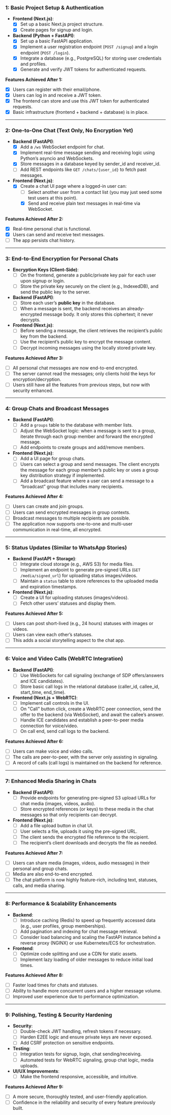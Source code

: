 
###  1:  Basic Project Setup & Authentication

- **Frontend (Next.js)**:  
  - [x] Set up a basic Next.js project structure.
  - [x] Create pages for signup and login.
  
- **Backend (Python + FastAPI)**:
  - [x] Set up a basic FastAPI application.
  - [x] Implement a user registration endpoint (`POST /signup`) and a login endpoint (`POST /login`).
  - [x] Integrate a database (e.g., PostgreSQL) for storing user credentials and profiles.
  - [x] Generate and verify JWT tokens for authenticated requests.
  
**Features Achieved After  1:**
- [x] Users can register with their email/phone.
- [x] Users can log in and receive a JWT token.
- [x] The frontend can store and use this JWT token for authenticated requests.
- [x] Basic infrastructure (frontend + backend + database) is in place.

---

###  2: One-to-One Chat (Text Only, No Encryption Yet)

- **Backend (FastAPI)**:
  - [x] Add a `/ws` WebSocket endpoint for chat.
  - [x] Implement real-time message sending and receiving logic using Python’s asyncio and WebSockets.
  - [x] Store messages in a database keyed by sender_id and receiver_id.
  - [ ] Add REST endpoints like `GET /chats/{user_id}` to fetch past messages.
  
- **Frontend (Next.js)**:
  - [x] Create a chat UI page where a logged-in user can:
    - [ ] Select another user from a contact list (you may just seed some test users at this point).
    - [x] Send and receive plain text messages in real-time via WebSocket.
  
**Features Achieved After  2:**
- [x]  Real-time personal chat is functional.
- [x] Users can send and receive text messages.
- [ ] The app persists chat history.

---

###  3: End-to-End Encryption for Personal Chats

- **Encryption Keys (Client-Side)**:
  - [ ] On the frontend, generate a public/private key pair for each user upon signup or login.
  - [ ] Store the private key securely on the client (e.g., IndexedDB), and send the public key to the server.
  
- **Backend (FastAPI)**:
  - [ ] Store each user’s **public key** in the database.
  - [ ] When a message is sent, the backend receives an already-encrypted message body. It only stores this ciphertext; it never decrypts.
  
- **Frontend (Next.js)**:
  - [ ] Before sending a message, the client retrieves the recipient’s public key from the backend.
  - [ ] Use the recipient’s public key to encrypt the message content.
  - [ ] Decrypt incoming messages using the locally stored private key.
  
**Features Achieved After  3:**
- [ ] All personal chat messages are now end-to-end encrypted.
- [ ] The server cannot read the messages; only clients hold the keys for encryption/decryption.
- [ ] Users still have all the features from previous steps, but now with security enhanced.

---

###  4: Group Chats and Broadcast Messages
 
- **Backend (FastAPI)**:
  - [ ] Add a `groups` table to the database with member lists.
  - [ ] Adjust the WebSocket logic: when a message is sent to a group, iterate through each group member and forward the encrypted message.
  - [ ] Add endpoints to create groups and add/remove members.
  
- **Frontend (Next.js)**:
  - [ ] Add a UI page for group chats.
  - [ ] Users can select a group and send messages. The client encrypts the message for each group member’s public key or uses a group key distribution strategy if implemented.
  - [ ] Add a broadcast feature where a user can send a message to a “broadcast” group that includes many recipients.
  
**Features Achieved After  4:**
- [ ] Users can create and join groups.
- [ ] Users can send encrypted messages in group contexts.
- [ ] Broadcast messages to multiple recipients are possible.
- [ ] The application now supports one-to-one and multi-user communication in real-time, all encrypted.

---

###  5: Status Updates (Similar to WhatsApp Stories)
 
- **Backend (FastAPI + Storage)**:
  - [ ] Integrate cloud storage (e.g., AWS S3) for media files.
  - [ ] Implement an endpoint to generate pre-signed URLs (`GET /media/signed_url`) for uploading status images/videos.
  - [ ] Maintain a `status` table to store references to the uploaded media and expiration timestamps.
  
- **Frontend (Next.js)**:
  - [ ] Create a UI for uploading statuses (images/videos).
  - [ ] Fetch other users’ statuses and display them.
  
**Features Achieved After  5:**
- [ ] Users can post short-lived (e.g., 24 hours) statuses with images or videos.
- [ ] Users can view each other’s statuses.
- [ ] This adds a social storytelling aspect to the chat app.

---

###  6: Voice and Video Calls (WebRTC Integration)
 
- **Backend (FastAPI)**:
  - [ ] Use WebSockets for call signaling (exchange of SDP offers/answers and ICE candidates).
  - [ ] Store basic call logs in the relational database (caller_id, callee_id, start_time, end_time).
  
- **Frontend (Next.js + WebRTC)**:
  - [ ] Implement call controls in the UI.
  - [ ] On "Call" button click, create a WebRTC peer connection, send the offer to the backend (via WebSocket), and await the callee’s answer.
  - [ ] Handle ICE candidates and establish a peer-to-peer media connection for voice/video.
  - [ ] On call end, send call logs to the backend.
  
**Features Achieved After  6:**
- [ ] Users can make voice and video calls.
- [ ] The calls are peer-to-peer, with the server only assisting in signaling.
- [ ] A record of calls (call logs) is maintained on the backend for reference.

---

###  7: Enhanced Media Sharing in Chats
 
- **Backend (FastAPI)**:
  - [ ] Provide endpoints for generating pre-signed S3 upload URLs for chat media (images, videos, audio).
  - [ ] Store encrypted references (or keys) to these media in the chat messages so that only recipients can decrypt.
  
- **Frontend (Next.js)**:
  - [ ] Add a file upload button in chat UI.
  - [ ] User selects a file, uploads it using the pre-signed URL.
  - [ ] The client sends the encrypted file reference to the recipient.
  - [ ] The recipient’s client downloads and decrypts the file as needed.
  
**Features Achieved After  7:**
- [ ] Users can share media (images, videos, audio messages) in their personal and group chats.
- [ ] Media are also end-to-end encrypted.
- [ ] The chat platform is now highly feature-rich, including text, statuses, calls, and media sharing.

---

###  8: Performance & Scalability Enhancements
 
- **Backend**:
  - [ ] Introduce caching (Redis) to speed up frequently accessed data (e.g., user profiles, group memberships).
  - [ ] Add pagination and indexing for chat message retrieval.
  - [ ] Consider load balancing and scaling the FastAPI instance behind a reverse proxy (NGINX) or use Kubernetes/ECS for orchestration.
  
- **Frontend**:
  - [ ] Optimize code splitting and use a CDN for static assets.
  - [ ] Implement lazy loading of older messages to reduce initial load times.
  
**Features Achieved After  8:**
- [ ] Faster load times for chats and statuses.
- [ ] Ability to handle more concurrent users and a higher message volume.
- [ ] Improved user experience due to performance optimization.

---

###  9: Polishing, Testing & Security Hardening
 
- **Security**:
  - [ ] Double-check JWT handling, refresh tokens if necessary.
  - [ ] Harden E2EE logic and ensure private keys are never exposed.
  - [ ] Add CSRF protection on sensitive endpoints.
  
- **Testing**:
  - [ ] Integration tests for signup, login, chat sending/receiving.
  - [ ] Automated tests for WebRTC signaling, group chat logic, media uploads.
  
- **UI/UX Improvements**:
  - [ ] Make the frontend responsive, accessible, and intuitive.
  
**Features Achieved After  9:**
- [ ] A more secure, thoroughly tested, and user-friendly application.
- [ ] Confidence in the reliability and security of every feature previously built.
